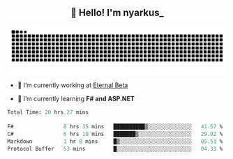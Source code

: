 <h2 align="center">👋 Hello! I'm nyarkus_</h2>
<p align="center">
  <img src = "https://github.com/nyarkus/nyarkus/blob/output/github-snake-dark.svg">
</p>

- 🔭 I’m currently working at [Eternal Beta](https://github.com/Kacianoki/Eternal-Beta)
<!--- 💬 Ask me about **nothing :<**-->
- 🌱 I’m currently learning **F# and ASP.NET**

<!--START_SECTION:waka-->

```fs
Total Time: 20 hrs 27 mins

F#                8 hrs 35 mins   ██████████▒░░░░░░░░░░░░░░   41.57 %
C#                6 hrs 10 mins   ███████▒░░░░░░░░░░░░░░░░░   29.92 %
Markdown          1 hr 8 mins     █▒░░░░░░░░░░░░░░░░░░░░░░░   05.51 %
Protocol Buffer   53 mins         █░░░░░░░░░░░░░░░░░░░░░░░░   04.33 %
```

<!--END_SECTION:waka-->
